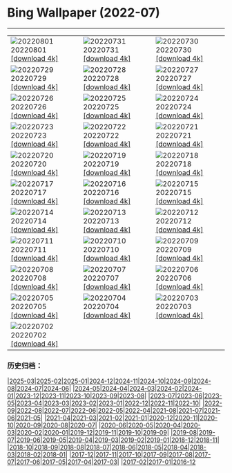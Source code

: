 # Bing Wallpaper (2022-07)
**************

<table><tr><td><img class="wallpaper" src="https://www.bing.com/th?id=OHR.LavaTube_IT-IT4336615406_1920x1080.jpg" alt="20220801"> 20220801 <a class="wallpaper_link" href="https://www.bing.com/th?id=OHR.LavaTube_IT-IT4336615406_UHD.jpg">[download 4k]</a></td><td><img class="wallpaper" src="https://www.bing.com/th?id=OHR.NoctilucentClouds_IT-IT4014428916_1920x1080.jpg" alt="20220731"> 20220731 <a class="wallpaper_link" href="https://www.bing.com/th?id=OHR.NoctilucentClouds_IT-IT4014428916_UHD.jpg">[download 4k]</a></td><td><img class="wallpaper" src="https://www.bing.com/th?id=OHR.FiordlandRainforest_IT-IT3158058315_1920x1080.jpg" alt="20220730"> 20220730 <a class="wallpaper_link" href="https://www.bing.com/th?id=OHR.FiordlandRainforest_IT-IT3158058315_UHD.jpg">[download 4k]</a></td></tr><tr><td><img class="wallpaper" src="https://www.bing.com/th?id=OHR.FourTigresses_IT-IT2811928200_1920x1080.jpg" alt="20220729"> 20220729 <a class="wallpaper_link" href="https://www.bing.com/th?id=OHR.FourTigresses_IT-IT2811928200_UHD.jpg">[download 4k]</a></td><td><img class="wallpaper" src="https://www.bing.com/th?id=OHR.LongsPeak_IT-IT7923638021_1920x1080.jpg" alt="20220728"> 20220728 <a class="wallpaper_link" href="https://www.bing.com/th?id=OHR.LongsPeak_IT-IT7923638021_UHD.jpg">[download 4k]</a></td><td><img class="wallpaper" src="https://www.bing.com/th?id=OHR.NabateanTomb_IT-IT7561318666_1920x1080.jpg" alt="20220727"> 20220727 <a class="wallpaper_link" href="https://www.bing.com/th?id=OHR.NabateanTomb_IT-IT7561318666_UHD.jpg">[download 4k]</a></td></tr><tr><td><img class="wallpaper" src="https://www.bing.com/th?id=OHR.MangroveDay_IT-IT6953196458_1920x1080.jpg" alt="20220726"> 20220726 <a class="wallpaper_link" href="https://www.bing.com/th?id=OHR.MangroveDay_IT-IT6953196458_UHD.jpg">[download 4k]</a></td><td><img class="wallpaper" src="https://www.bing.com/th?id=OHR.PiramidiTerra_IT-IT9212729918_1920x1080.jpg" alt="20220725"> 20220725 <a class="wallpaper_link" href="https://www.bing.com/th?id=OHR.PiramidiTerra_IT-IT9212729918_UHD.jpg">[download 4k]</a></td><td><img class="wallpaper" src="https://www.bing.com/th?id=OHR.AmeliaEarhart_IT-IT5189469482_1920x1080.jpg" alt="20220724"> 20220724 <a class="wallpaper_link" href="https://www.bing.com/th?id=OHR.AmeliaEarhart_IT-IT5189469482_UHD.jpg">[download 4k]</a></td></tr><tr><td><img class="wallpaper" src="https://www.bing.com/th?id=OHR.FoxgloveHawkmoth_IT-IT4654185472_1920x1080.jpg" alt="20220723"> 20220723 <a class="wallpaper_link" href="https://www.bing.com/th?id=OHR.FoxgloveHawkmoth_IT-IT4654185472_UHD.jpg">[download 4k]</a></td><td><img class="wallpaper" src="https://www.bing.com/th?id=OHR.SGIMontenegro_IT-IT4096171972_1920x1080.jpg" alt="20220722"> 20220722 <a class="wallpaper_link" href="https://www.bing.com/th?id=OHR.SGIMontenegro_IT-IT4096171972_UHD.jpg">[download 4k]</a></td><td><img class="wallpaper" src="https://www.bing.com/th?id=OHR.AbbeyGardens_IT-IT2428533452_1920x1080.jpg" alt="20220721"> 20220721 <a class="wallpaper_link" href="https://www.bing.com/th?id=OHR.AbbeyGardens_IT-IT2428533452_UHD.jpg">[download 4k]</a></td></tr><tr><td><img class="wallpaper" src="https://www.bing.com/th?id=OHR.MoonPhases_IT-IT1480745106_1920x1080.jpg" alt="20220720"> 20220720 <a class="wallpaper_link" href="https://www.bing.com/th?id=OHR.MoonPhases_IT-IT1480745106_UHD.jpg">[download 4k]</a></td><td><img class="wallpaper" src="https://www.bing.com/th?id=OHR.FraueninselChiemsee_IT-IT0708342197_1920x1080.jpg" alt="20220719"> 20220719 <a class="wallpaper_link" href="https://www.bing.com/th?id=OHR.FraueninselChiemsee_IT-IT0708342197_UHD.jpg">[download 4k]</a></td><td><img class="wallpaper" src="https://www.bing.com/th?id=OHR.OmijimaIsland_IT-IT8907721796_1920x1080.jpg" alt="20220718"> 20220718 <a class="wallpaper_link" href="https://www.bing.com/th?id=OHR.OmijimaIsland_IT-IT8907721796_UHD.jpg">[download 4k]</a></td></tr><tr><td><img class="wallpaper" src="https://www.bing.com/th?id=OHR.CoyoteButtes_IT-IT0402936241_1920x1080.jpg" alt="20220717"> 20220717 <a class="wallpaper_link" href="https://www.bing.com/th?id=OHR.CoyoteButtes_IT-IT0402936241_UHD.jpg">[download 4k]</a></td><td><img class="wallpaper" src="https://www.bing.com/th?id=OHR.AmericanGoldfinch_IT-IT8989086648_1920x1080.jpg" alt="20220716"> 20220716 <a class="wallpaper_link" href="https://www.bing.com/th?id=OHR.AmericanGoldfinch_IT-IT8989086648_UHD.jpg">[download 4k]</a></td><td><img class="wallpaper" src="https://www.bing.com/th?id=OHR.Arrone_IT-IT8273259986_1920x1080.jpg" alt="20220715"> 20220715 <a class="wallpaper_link" href="https://www.bing.com/th?id=OHR.Arrone_IT-IT8273259986_UHD.jpg">[download 4k]</a></td></tr><tr><td><img class="wallpaper" src="https://www.bing.com/th?id=OHR.BabyLemons_IT-IT7949615555_1920x1080.jpg" alt="20220714"> 20220714 <a class="wallpaper_link" href="https://www.bing.com/th?id=OHR.BabyLemons_IT-IT7949615555_UHD.jpg">[download 4k]</a></td><td><img class="wallpaper" src="https://www.bing.com/th?id=OHR.BasaltGiants_IT-IT2848780149_1920x1080.jpg" alt="20220713"> 20220713 <a class="wallpaper_link" href="https://www.bing.com/th?id=OHR.BasaltGiants_IT-IT2848780149_UHD.jpg">[download 4k]</a></td><td><img class="wallpaper" src="https://www.bing.com/th?id=OHR.SpiralHill_IT-IT2094565233_1920x1080.jpg" alt="20220712"> 20220712 <a class="wallpaper_link" href="https://www.bing.com/th?id=OHR.SpiralHill_IT-IT2094565233_UHD.jpg">[download 4k]</a></td></tr><tr><td><img class="wallpaper" src="https://www.bing.com/th?id=OHR.BarcelonaPop_IT-IT6132878773_1920x1080.jpg" alt="20220711"> 20220711 <a class="wallpaper_link" href="https://www.bing.com/th?id=OHR.BarcelonaPop_IT-IT6132878773_UHD.jpg">[download 4k]</a></td><td><img class="wallpaper" src="https://www.bing.com/th?id=OHR.OludenizTurkey_IT-IT5848710589_1920x1080.jpg" alt="20220710"> 20220710 <a class="wallpaper_link" href="https://www.bing.com/th?id=OHR.OludenizTurkey_IT-IT5848710589_UHD.jpg">[download 4k]</a></td><td><img class="wallpaper" src="https://www.bing.com/th?id=OHR.DolomitesMW_IT-IT5109313358_1920x1080.jpg" alt="20220709"> 20220709 <a class="wallpaper_link" href="https://www.bing.com/th?id=OHR.DolomitesMW_IT-IT5109313358_UHD.jpg">[download 4k]</a></td></tr><tr><td><img class="wallpaper" src="https://www.bing.com/th?id=OHR.PreveliGorge_IT-IT4499623679_1920x1080.jpg" alt="20220708"> 20220708 <a class="wallpaper_link" href="https://www.bing.com/th?id=OHR.PreveliGorge_IT-IT4499623679_UHD.jpg">[download 4k]</a></td><td><img class="wallpaper" src="https://www.bing.com/th?id=OHR.HecetaHead_IT-IT4134083245_1920x1080.jpg" alt="20220707"> 20220707 <a class="wallpaper_link" href="https://www.bing.com/th?id=OHR.HecetaHead_IT-IT4134083245_UHD.jpg">[download 4k]</a></td><td><img class="wallpaper" src="https://www.bing.com/th?id=OHR.KissingPuffins_IT-IT2452643321_1920x1080.jpg" alt="20220706"> 20220706 <a class="wallpaper_link" href="https://www.bing.com/th?id=OHR.KissingPuffins_IT-IT2452643321_UHD.jpg">[download 4k]</a></td></tr><tr><td><img class="wallpaper" src="https://www.bing.com/th?id=OHR.PontesantangeloRome_IT-IT1719155933_1920x1080.jpg" alt="20220705"> 20220705 <a class="wallpaper_link" href="https://www.bing.com/th?id=OHR.PontesantangeloRome_IT-IT1719155933_UHD.jpg">[download 4k]</a></td><td><img class="wallpaper" src="https://www.bing.com/th?id=OHR.FannetteIsland_IT-IT8907781262_1920x1080.jpg" alt="20220704"> 20220704 <a class="wallpaper_link" href="https://www.bing.com/th?id=OHR.FannetteIsland_IT-IT8907781262_UHD.jpg">[download 4k]</a></td><td><img class="wallpaper" src="https://www.bing.com/th?id=OHR.SummerDogs_IT-IT4694361366_1920x1080.jpg" alt="20220703"> 20220703 <a class="wallpaper_link" href="https://www.bing.com/th?id=OHR.SummerDogs_IT-IT4694361366_UHD.jpg">[download 4k]</a></td></tr><tr><td><img class="wallpaper" src="https://www.bing.com/th?id=OHR.HalfwayDay_IT-IT3902630920_1920x1080.jpg" alt="20220702"> 20220702 <a class="wallpaper_link" href="https://www.bing.com/th?id=OHR.HalfwayDay_IT-IT3902630920_UHD.jpg">[download 4k]</a></td><td></td><td></td></tr></table>

### 历史归档：

|[2025-03](/../2025-03/2025-03.md)|[2025-02](/../2025-02/2025-02.md)|[2025-01](/../2025-01/2025-01.md)|[2024-12](/../2024-12/2024-12.md)|[2024-11](/../2024-11/2024-11.md)|[2024-10](/../2024-10/2024-10.md)|[2024-09](/../2024-09/2024-09.md)|[2024-08](/../2024-08/2024-08.md)|[2024-07](/../2024-07/2024-07.md)|[2024-06](/../2024-06/2024-06.md)|
|[2024-05](/../2024-05/2024-05.md)|[2024-04](/../2024-04/2024-04.md)|[2024-03](/../2024-03/2024-03.md)|[2024-02](/../2024-02/2024-02.md)|[2024-01](/../2024-01/2024-01.md)|[2023-12](/../2023-12/2023-12.md)|[2023-11](/../2023-11/2023-11.md)|[2023-10](/../2023-10/2023-10.md)|[2023-09](/../2023-09/2023-09.md)|[2023-08](/../2023-08/2023-08.md)|
|[2023-07](/../2023-07/2023-07.md)|[2023-06](/../2023-06/2023-06.md)|[2023-05](/../2023-05/2023-05.md)|[2023-04](/../2023-04/2023-04.md)|[2023-03](/../2023-03/2023-03.md)|[2023-02](/../2023-02/2023-02.md)|[2023-01](/../2023-01/2023-01.md)|[2022-12](/../2022-12/2022-12.md)|[2022-11](/../2022-11/2022-11.md)|[2022-10](/../2022-10/2022-10.md)|
|[2022-09](/../2022-09/2022-09.md)|[2022-08](/../2022-08/2022-08.md)|[2022-07](/2022-07.md)|[2022-06](/../2022-06/2022-06.md)|[2022-05](/../2022-05/2022-05.md)|[2022-04](/../2022-04/2022-04.md)|[2021-08](/../2021-08/2021-08.md)|[2021-07](/../2021-07/2021-07.md)|[2021-06](/../2021-06/2021-06.md)|[2021-05](/../2021-05/2021-05.md)|
|[2021-04](/../2021-04/2021-04.md)|[2021-03](/../2021-03/2021-03.md)|[2021-02](/../2021-02/2021-02.md)|[2021-01](/../2021-01/2021-01.md)|[2020-12](/../2020-12/2020-12.md)|[2020-11](/../2020-11/2020-11.md)|[2020-10](/../2020-10/2020-10.md)|[2020-09](/../2020-09/2020-09.md)|[2020-08](/../2020-08/2020-08.md)|[2020-07](/../2020-07/2020-07.md)|
|[2020-06](/../2020-06/2020-06.md)|[2020-05](/../2020-05/2020-05.md)|[2020-04](/../2020-04/2020-04.md)|[2020-03](/../2020-03/2020-03.md)|[2020-02](/../2020-02/2020-02.md)|[2020-01](/../2020-01/2020-01.md)|[2019-12](/../2019-12/2019-12.md)|[2019-11](/../2019-11/2019-11.md)|[2019-10](/../2019-10/2019-10.md)|[2019-09](/../2019-09/2019-09.md)|
|[2019-08](/../2019-08/2019-08.md)|[2019-07](/../2019-07/2019-07.md)|[2019-06](/../2019-06/2019-06.md)|[2019-05](/../2019-05/2019-05.md)|[2019-04](/../2019-04/2019-04.md)|[2019-03](/../2019-03/2019-03.md)|[2019-02](/../2019-02/2019-02.md)|[2019-01](/../2019-01/2019-01.md)|[2018-12](/../2018-12/2018-12.md)|[2018-11](/../2018-11/2018-11.md)|
|[2018-10](/../2018-10/2018-10.md)|[2018-09](/../2018-09/2018-09.md)|[2018-08](/../2018-08/2018-08.md)|[2018-07](/../2018-07/2018-07.md)|[2018-06](/../2018-06/2018-06.md)|[2018-05](/../2018-05/2018-05.md)|[2018-04](/../2018-04/2018-04.md)|[2018-03](/../2018-03/2018-03.md)|[2018-02](/../2018-02/2018-02.md)|[2018-01](/../2018-01/2018-01.md)|
|[2017-12](/../2017-12/2017-12.md)|[2017-11](/../2017-11/2017-11.md)|[2017-10](/../2017-10/2017-10.md)|[2017-09](/../2017-09/2017-09.md)|[2017-08](/../2017-08/2017-08.md)|[2017-07](/../2017-07/2017-07.md)|[2017-06](/../2017-06/2017-06.md)|[2017-05](/../2017-05/2017-05.md)|[2017-04](/../2017-04/2017-04.md)|[2017-03](/../2017-03/2017-03.md)|
|[2017-02](/../2017-02/2017-02.md)|[2017-01](/../2017-01/2017-01.md)|[2016-12](/../2016-12/2016-12.md)